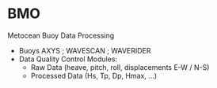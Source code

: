 # BMO
Metocean Buoy Data Processing
- Buoys AXYS ; WAVESCAN ; WAVERIDER
- Data Quality Control Modules:
    - Raw Data (heave, pitch, roll, displacements E-W / N-S)
    - Processed Data (Hs, Tp, Dp, Hmax, ...)
